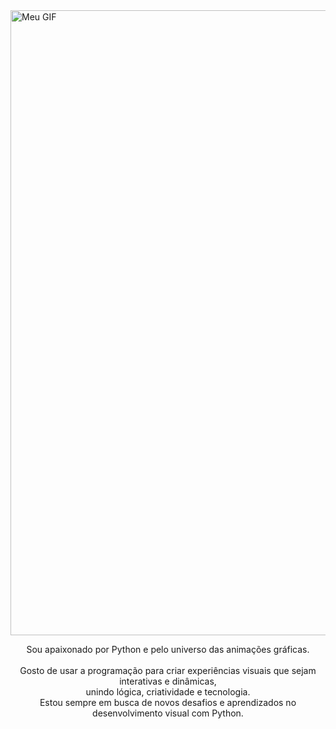 <img src="https://github.com/Kaellen-mk/R-Rabbit/blob/main/Rabbitt.gif" alt="Meu GIF" width="1000">

<p align="center">Sou apaixonado por Python e pelo universo das animações gráficas.<br><br> Gosto de usar a programação para criar experiências visuais que sejam interativas e dinâmicas,<br> unindo lógica, criatividade e tecnologia.<br> Estou sempre em busca de novos desafios e aprendizados no desenvolvimento visual com Python.</p>&nbsp;
